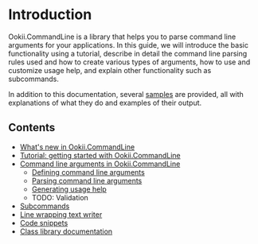 # Introduction

Ookii.CommandLine is a library that helps you to parse command line arguments for your applications.
In this guide, we will introduce the basic functionality using a tutorial, describe in detail the
command line parsing rules used and how to create various types of arguments, how to use and
customize usage help, and explain other functionality such as subcommands.

In addition to this documentation, several [samples](../src/Samples) are provided, all with
explanations of what they do and examples of their output.

## Contents

- [What's new in Ookii.CommandLine](ChangeLog.md)
- [Tutorial: getting started with Ookii.CommandLine](Tutorial.md)
- [Command line arguments in Ookii.CommandLine](Arguments.md)
  - [Defining command line arguments](DefiningArguments.md)
  - [Parsing command line arguments](ParsingArguments.md)
  - [Generating usage help](UsageHelp.md)
  - TODO: Validation
- [Subcommands](Subcommands.md)
- [Line wrapping text writer](Line%20Wrapping%20Text%20Writer.md)
- [Code snippets](Code%20Snippets.md)
- [Class library documentation](https://www.ookii.org/Link/CommandLineDoc)
